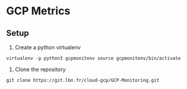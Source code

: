 # GCP Metrics

## Setup

1. Create a python virtualenv

`
virtualenv -p python3 gcpmonitenv
source gcpmonitenv/bin/activate
`

1. Clone the repository

`
git clone https://git.lbn.fr/cloud-gcp/GCP-Monitoring.git
`



